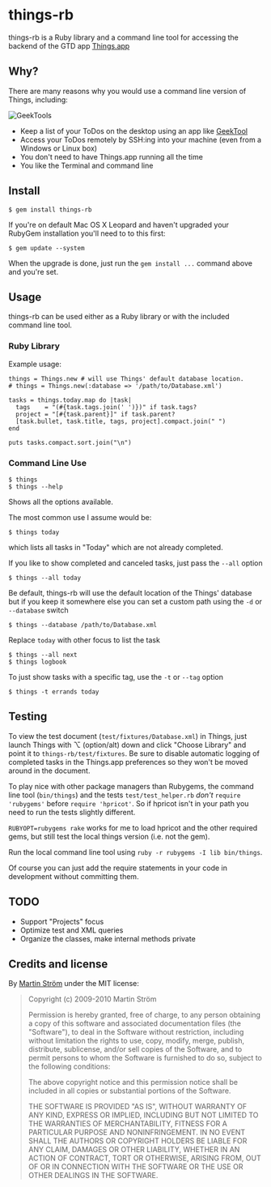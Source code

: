 things-rb
=========

things-rb is a Ruby library and a command line tool for accessing the backend of the GTD app [Things.app](http://culturedcode.com/things/)

## Why?
There are many reasons why you would use a command line version of Things, including: 

![GeekTools](http://img.skitch.com/20090323-xacfsghrsi7p6yjt1x2fnse8ek.jpg)

- Keep a list of your ToDos on the desktop using an app like [GeekTool](http://projects.tynsoe.org/en/geektool/)
- Access your ToDos remotely by SSH:ing into your machine (even from a Windows or Linux box)
- You don't need to have Things.app running all the time
- You like the Terminal and command line

## Install

    $ gem install things-rb

If you're on default Mac OS X Leopard and haven't upgraded your RubyGem installation you'll need to to this first:

    $ gem update --system

When the upgrade is done, just run the `gem install ...` command above and you're set.


## Usage

things-rb can be used either as a Ruby library or with the included command line tool. 

### Ruby Library

Example usage:

    things = Things.new # will use Things' default database location. 
    # things = Things.new(:database => '/path/to/Database.xml')
    
    tasks = things.today.map do |task|
      tags    = "(#{task.tags.join(' ')})" if task.tags?
      project = "[#{task.parent}]" if task.parent?
      [task.bullet, task.title, tags, project].compact.join(" ")
    end
    
    puts tasks.compact.sort.join("\n")
    
### Command Line Use

    $ things
    $ things --help
    
Shows all the options available. 

The most common use I assume would be:
    
    $ things today
  
which lists all tasks in "Today" which are not already completed.
    
If you like to show completed and canceled tasks, just pass the `--all` option
        
    $ things --all today

Be default, things-rb will use the default location of the Things' database but if you keep it somewhere else you can
set a custom path using the `-d` or `--database` switch

    $ things --database /path/to/Database.xml

Replace `today` with other focus to list the task

    $ things --all next
    $ things logbook

To just show tasks with a specific tag, use the `-t` or `--tag` option
    
    $ things -t errands today


## Testing

To view the test document (`test/fixtures/Database.xml`) in Things, just launch Things with ⌥ (option/alt) down and click "Choose Library" and point it to `things-rb/test/fixtures`. 
Be sure to disable automatic logging of completed tasks in the Things.app preferences so they won't be moved around in the document.

To play nice with other package managers than Rubygems, the command line tool (`bin/things`) and the tests `test/test_helper.rb` *don't* `require 'rubygems'` before `require 'hpricot'`. So if hpricot isn't in your path you need to run the tests slightly different. 

`RUBYOPT=rubygems rake` works for me to load hpricot and the other required gems, but still test the local things version (i.e. not the gem).

Run the local command line tool using `ruby -r rubygems -I lib bin/things`. 

Of course you can just add the require statements in your code in development without committing them.


## TODO
- Support "Projects" focus
- Optimize test and XML queries
- Organize the classes, make internal methods private


## Credits and license

By [Martin Ström](http://my-domain.se) under the MIT license:

>  Copyright (c) 2009-2010 Martin Ström
>
>  Permission is hereby granted, free of charge, to any person obtaining a copy
>  of this software and associated documentation files (the "Software"), to deal
>  in the Software without restriction, including without limitation the rights
>  to use, copy, modify, merge, publish, distribute, sublicense, and/or sell
>  copies of the Software, and to permit persons to whom the Software is
>  furnished to do so, subject to the following conditions:
>
>  The above copyright notice and this permission notice shall be included in
>  all copies or substantial portions of the Software.
>
>  THE SOFTWARE IS PROVIDED "AS IS", WITHOUT WARRANTY OF ANY KIND, EXPRESS OR
>  IMPLIED, INCLUDING BUT NOT LIMITED TO THE WARRANTIES OF MERCHANTABILITY,
>  FITNESS FOR A PARTICULAR PURPOSE AND NONINFRINGEMENT. IN NO EVENT SHALL THE
>  AUTHORS OR COPYRIGHT HOLDERS BE LIABLE FOR ANY CLAIM, DAMAGES OR OTHER
>  LIABILITY, WHETHER IN AN ACTION OF CONTRACT, TORT OR OTHERWISE, ARISING FROM,
>  OUT OF OR IN CONNECTION WITH THE SOFTWARE OR THE USE OR OTHER DEALINGS IN
>  THE SOFTWARE.
